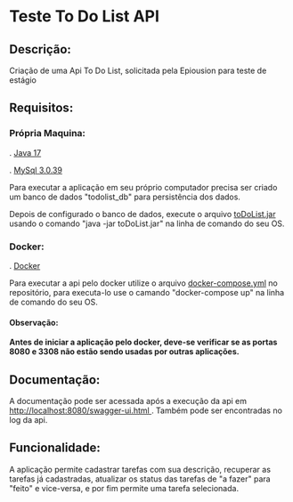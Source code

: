 # Teste To Do List API
## Descrição:
Criação de uma Api To Do List, solicitada pela Epiousion para teste de estágio
## Requisitos:
### Própria Maquina:
. <a href= "https://www.oracle.com/java/technologies/javase/jdk17-archive-downloads.html">Java 17</a>

. <a href= "https://downloads.mysql.com/archives/installer/">MySql 3.0.39</a>

Para executar a aplicação em seu próprio computador precisa ser criado um banco de dados "todolist_db" para persistência dos dados.

Depois de configurado o banco de dados, execute o arquivo <a href = "toDoList.jar">toDoList.jar</a> usando o comando "java -jar toDoList.jar" na linha de comando do seu OS.
### Docker:
. <a href= "https://www.docker.com/products/docker-desktop/">Docker</a>

Para executar a api pelo docker utilize o arquivo <a href= "docker-compose.yml">docker-compose.yml</a> no repositório, para executa-lo use o camando "docker-compose up" na linha de comando do seu OS.
#### Observação:
**Antes de iniciar a aplicação pelo docker, deve-se verificar se as portas 8080 e 3308 não estão sendo usadas por outras aplicações.**

## Documentação:
A documentação pode ser acessada após a execução da api em <a href = "http://localhost:8080/swagger-ui.html"> http://localhost:8080/swagger-ui.html </a>. Também pode ser encontradas no log da api.

## Funcionalidade:
A aplicação permite cadastrar tarefas com sua descrição, recuperar as tarefas já cadastradas, atualizar os status das tarefas de "a fazer" para "feito" e vice-versa, e por fim permite uma tarefa selecionada.
